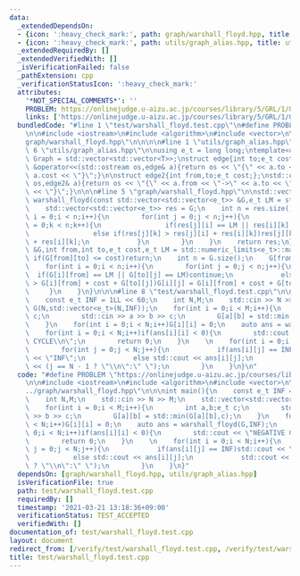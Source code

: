 ```yaml
---
data:
  _extendedDependsOn:
  - {icon: ':heavy_check_mark:', path: graph/warshall_floyd.hpp, title: graph/warshall_floyd.hpp}
  - {icon: ':heavy_check_mark:', path: utils/graph_alias.hpp, title: utils/graph_alias.hpp}
  _extendedRequiredBy: []
  _extendedVerifiedWith: []
  _isVerificationFailed: false
  _pathExtension: cpp
  _verificationStatusIcon: ':heavy_check_mark:'
  attributes:
    '*NOT_SPECIAL_COMMENTS*': ''
    PROBLEM: https://onlinejudge.u-aizu.ac.jp/courses/library/5/GRL/1/GRL_1_C
    links: ['https://onlinejudge.u-aizu.ac.jp/courses/library/5/GRL/1/GRL_1_C']
  bundledCode: "#line 1 \"test/warshall_floyd.test.cpp\"\n#define PROBLEM \"https://onlinejudge.u-aizu.ac.jp/courses/library/5/GRL/1/GRL_1_C\"\
    \n\n#include <iostream>\n#include <algorithm>\n#include <vector>\n\n#line 1 \"\
    graph/warshall_floyd.hpp\"\n\n\n\n#line 1 \"utils/graph_alias.hpp\"\n\n\n\n#line\
    \ 6 \"utils/graph_alias.hpp\"\n\nusing e_t = long long;\ntemplate<class T>\nusing\
    \ Graph = std::vector<std::vector<T>>;\nstruct edge{int to;e_t cost;};\nstd::ostream\
    \ &operator<<(std::ostream os,edge& a){return os << \"{\" << a.to << \",\" <<\
    \ a.cost << \"}\";}\n\nstruct edge2{int from,to;e_t cost;};\nstd::ostream &operator<<(std::ostream\
    \ os,edge2& a){return os << \"{\" << a.from << \"->\" << a.to << \",\" << a.cost\
    \ << \"}\";}\n\n\n#line 5 \"graph/warshall_floyd.hpp\"\n\nstd::vector<std::vector<e_t>>\
    \ warshall_floyd(const std::vector<std::vector<e_t>> &G,e_t LM = std::numeric_limits<e_t>::max()){\n\
    \    std::vector<std::vector<e_t>> res = G;\n    int n = res.size();\n    for(int\
    \ i = 0;i < n;i++){\n        for(int j = 0;j < n;j++){\n            for(int k\
    \ = 0;k < n;k++){\n                if(res[j][i] == LM || res[i][k] == LM)continue;\n\
    \                else if(res[j][k] > res[j][i] + res[i][k])res[j][k] = res[j][i]\
    \ + res[i][k];\n            }\n        }\n    }\n    return res;\n}\n\nvoid append(std::vector<std::vector<e_t>>\
    \ &G,int from,int to,e_t cost,e_t LM = std::numeric_limits<e_t>::max()){\n   \
    \ if(G[from][to] <= cost)return;\n    int n = G.size();\n    G[from][to] = cost;\n\
    \    for(int i = 0;i < n;i++){\n        for(int j = 0;j < n;j++){\n          \
    \  if(G[i][from] == LM || G[to][j] == LM)continue;\n            else if(G[i][j]\
    \ > G[i][from] + cost + G[to][j])G[i][j] = G[i][from] + cost + G[to][j];\n   \
    \     }\n    }\n}\n\n\n#line 8 \"test/warshall_floyd.test.cpp\"\n\n\nint main(){\n\
    \    const e_t INF = 1LL << 60;\n    int N,M;\n    std::cin >> N >> M;\n    std::vector<std::vector<e_t>>\
    \ G(N,std::vector<e_t>(N,INF));\n    for(int i = 0;i < M;i++){\n        int a,b;e_t\
    \ c;\n        std::cin >> a >> b >> c;\n        G[a][b] = std::min(G[a][b],c);\n\
    \    }\n    for(int i = 0;i < N;i++)G[i][i] = 0;\n    auto ans = warshall_floyd(G,INF);\n\
    \    for(int i = 0;i < N;i++)if(ans[i][i] < 0){\n        std::cout << \"NEGATIVE\
    \ CYCLE\\n\";\n        return 0;\n    }\n    \n    for(int i = 0;i < N;i++){\n\
    \        for(int j = 0;j < N;j++){\n            if(ans[i][j] == INF)std::cout\
    \ << \"INF\";\n            else std::cout << ans[i][j];\n            std::cout\
    \ << (j == N - 1 ? \"\\n\":\" \");\n        }\n    }\n}\n"
  code: "#define PROBLEM \"https://onlinejudge.u-aizu.ac.jp/courses/library/5/GRL/1/GRL_1_C\"\
    \n\n#include <iostream>\n#include <algorithm>\n#include <vector>\n\n#include \"\
    ../graph/warshall_floyd.hpp\"\n\n\nint main(){\n    const e_t INF = 1LL << 60;\n\
    \    int N,M;\n    std::cin >> N >> M;\n    std::vector<std::vector<e_t>> G(N,std::vector<e_t>(N,INF));\n\
    \    for(int i = 0;i < M;i++){\n        int a,b;e_t c;\n        std::cin >> a\
    \ >> b >> c;\n        G[a][b] = std::min(G[a][b],c);\n    }\n    for(int i = 0;i\
    \ < N;i++)G[i][i] = 0;\n    auto ans = warshall_floyd(G,INF);\n    for(int i =\
    \ 0;i < N;i++)if(ans[i][i] < 0){\n        std::cout << \"NEGATIVE CYCLE\\n\";\n\
    \        return 0;\n    }\n    \n    for(int i = 0;i < N;i++){\n        for(int\
    \ j = 0;j < N;j++){\n            if(ans[i][j] == INF)std::cout << \"INF\";\n \
    \           else std::cout << ans[i][j];\n            std::cout << (j == N - 1\
    \ ? \"\\n\":\" \");\n        }\n    }\n}"
  dependsOn: [graph/warshall_floyd.hpp, utils/graph_alias.hpp]
  isVerificationFile: true
  path: test/warshall_floyd.test.cpp
  requiredBy: []
  timestamp: '2021-03-21 13:18:36+09:00'
  verificationStatus: TEST_ACCEPTED
  verifiedWith: []
documentation_of: test/warshall_floyd.test.cpp
layout: document
redirect_from: [/verify/test/warshall_floyd.test.cpp, /verify/test/warshall_floyd.test.cpp.html]
title: test/warshall_floyd.test.cpp
---
```

